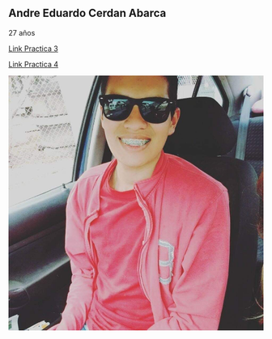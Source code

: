 Andre Eduardo Cerdan Abarca
---
27 años

[Link Practica 3](https://megaandre.github.io/Parcial1-Practica3/)

[Link Practica 4]()

![foto](./IMG/Andre.jpg)